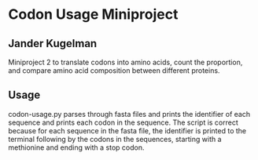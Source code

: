 # Codon Usage Miniproject
## Jander Kugelman

Miniproject 2 to translate codons into amino acids, count the proportion, and compare amino acid composition between different proteins.

## Usage
codon-usage.py parses through fasta files and prints the identifier of each sequence and prints each codon in the sequence. The script is correct because for each sequence in the fasta file, the identifier is printed to the terminal following by the codons in the sequences, starting with a methionine and ending with a stop codon.